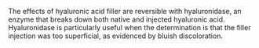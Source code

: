 The effects of hyaluronic acid filler are reversible with hyaluronidase, an enzyme that breaks down both native and injected hyaluronic acid. Hyaluronidase is particularly useful when the determination is that the filler injection was too superficial, as evidenced by bluish discoloration.